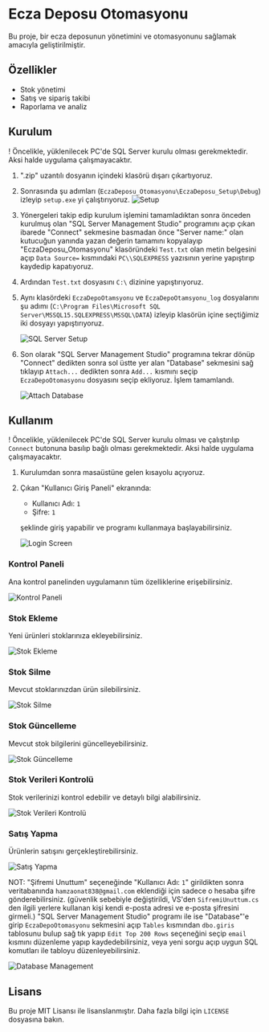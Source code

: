 # Ecza Deposu Otomasyonu

Bu proje, bir ecza deposunun yönetimini ve otomasyonunu sağlamak amacıyla geliştirilmiştir.

## Özellikler

- Stok yönetimi
- Satış ve sipariş takibi
- Raporlama ve analiz

## Kurulum

! Öncelikle, yüklenilecek PC'de SQL Server kurulu olması gerekmektedir. Aksi halde uygulama çalışmayacaktır.

1. ".zip" uzantılı dosyanın içindeki klasörü dışarı çıkartıyoruz. 
2. Sonrasında şu adımları (`EczaDeposu_Otomasyonu\EczaDeposu_Setup\Debug`) izleyip `setup.exe` yi çalıştırıyoruz.
   ![Setup](images/setup.png)
3. Yönergeleri takip edip kurulum işlemini tamamladıktan sonra önceden kurulmuş olan "SQL Server Management Studio" programını açıp
çıkan ibarede "Connect" sekmesine basmadan önce "Server name:" olan kutucuğun yanında yazan değerin tamamını kopyalayıp
"EczaDeposu_Otomasyonu" klasöründeki `Test.txt` olan metin belgesini açıp `Data Source=` kısmındaki `PC\\SQLEXPRESS` yazısının yerine
yapıştırıp kaydedip kapatıyoruz.
4. Ardından `Test.txt` dosyasını `C:\` dizinine yapıştırıyoruz. 
5. Aynı klasördeki `EczaDepoOtamsyonu` ve `EczaDepoOtamsyonu_log` dosyalarını şu adımı (`C:\Program Files\Microsoft SQL Server\MSSQL15.SQLEXPRESS\MSSQL\DATA`) izleyip klasörün içine seçtiğimiz iki dosyayı yapıştırıyoruz.

   ![SQL Server Setup](images/sql_server_setup.png)

6. Son olarak "SQL Server Management Studio" programına tekrar dönüp "Connect" dedikten sonra sol üstte yer alan "Database" sekmesini
sağ tıklayıp `Attach...` dedikten sonra `Add...` kısmını seçip `EczaDepoOtomasyonu` dosyasını seçip ekliyoruz. İşlem tamamlandı.

   ![Attach Database](images/attach_database.png)

## Kullanım

! Öncelikle, yüklenilecek PC'de SQL Server kurulu olması ve çalıştırılıp `Connect` butonuna basılıp bağlı olması gerekmektedir. Aksi halde uygulama çalışmayacaktır.

1. Kurulumdan sonra masaüstüne gelen kısayolu açıyoruz.
2. Çıkan "Kullanıcı Giriş Paneli" ekranında:
   - Kullanıcı Adı: `1`
   - Şifre: `1`
   
   şeklinde giriş yapabilir ve programı kullanmaya başlayabilirsiniz.

   ![Login Screen](images/login_screen.png)

### Kontrol Paneli

Ana kontrol panelinden uygulamanın tüm özelliklerine erişebilirsiniz.

![Kontrol Paneli](images/dashboard.png)

### Stok Ekleme

Yeni ürünleri stoklarınıza ekleyebilirsiniz.

![Stok Ekleme](images/add_stock.png)

### Stok Silme

Mevcut stoklarınızdan ürün silebilirsiniz.

![Stok Silme](images/delete_stock.png)

### Stok Güncelleme

Mevcut stok bilgilerini güncelleyebilirsiniz.

![Stok Güncelleme](images/update_stock.png)

### Stok Verileri Kontrolü

Stok verilerinizi kontrol edebilir ve detaylı bilgi alabilirsiniz.

![Stok Verileri Kontrolü](images/stock_control.png)

### Satış Yapma

Ürünlerin satışını gerçekleştirebilirsiniz.

![Satış Yapma](images/make_sale.png)

NOT: "Şifremi Unuttum" seçeneğinde "Kullanıcı Adı: `1`" girildikten sonra veritabanında `hamzaonat838@gmail.com` eklendiği için sadece o hesaba şifre gönderebilirsiniz. (güvenlik sebebiyle değiştirildi, VS'den `SifremiUnuttum.cs` den ilgili yerlere kullanan kişi kendi e-posta adresi ve e-posta şifresini girmeli.)
"SQL Server Management Studio" programı ile ise "Database"'e girip `EczaDepoOtomasyonu` sekmesini açıp `Tables` kısmından `dbo.giris` tablosunu bulup sağ tık yapıp `Edit Top 200 Rows` seçeneğini seçip `email` kısmını düzenleme yapıp kaydedebilirsiniz, veya yeni sorgu açıp uygun SQL komutları ile tabloyu düzenleyebilirsiniz.

   ![Database Management](images/database_management.png)

## Lisans

Bu proje MIT Lisansı ile lisanslanmıştır. Daha fazla bilgi için `LICENSE` dosyasına bakın.
